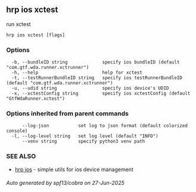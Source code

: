 ## hrp ios xctest

run xctest

```
hrp ios xctest [flags]
```

### Options

```
  -b, --bundleID string             specify ios bundleID (default "com.gtf.wda.runner.xctrunner")
  -h, --help                        help for xctest
  -t, --testRunnerBundleID string   specify ios testRunnerBundleID (default "com.gtf.wda.runner.xctrunner")
  -u, --udid string                 specify ios device's UDID
  -x, --xctestConfig string         specify ios xctestConfig (default "GtfWdaRunner.xctest")
```

### Options inherited from parent commands

```
      --log-json           set log to json format (default colorized console)
  -l, --log-level string   set log level (default "INFO")
      --venv string        specify python3 venv path
```

### SEE ALSO

* [hrp ios](hrp_ios.md)	 - simple utils for ios device management

###### Auto generated by spf13/cobra on 27-Jun-2025
